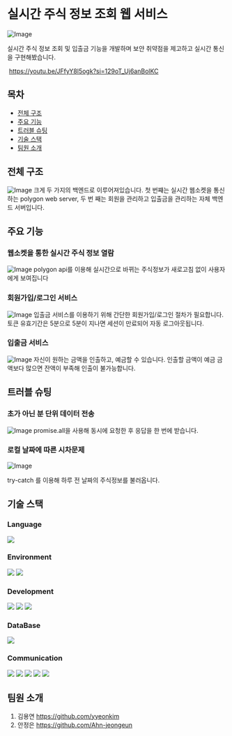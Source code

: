 # 실시간 주식 정보 조회 웹 서비스

![Image](https://github.com/user-attachments/assets/a0fc6a0e-23ca-4796-91d1-d292dbffef02)

실시간 주식 정보 조회 및 입출금 기능을 개발하며 보얀 취약점을 제고하고 실시간 통신을 구현해봤습니다.

 https://youtu.be/JFfyY8l5ogk?si=129oT_Uj6anBolKC

 

## 목차

- [전체 구조](#전체-구조)
- [주요 기능](#주요-기능)
- [트러블 슈팅](#트러블-슈팅)
- [기술 스택](#기술-스택)
- [팀원 소개](#팀원-소개)



## 전체 구조
![Image](https://github.com/user-attachments/assets/6fdb36b4-0f68-460c-aa30-c00d4187d985)
크게 두 가지의 백엔드로 이루어져있습니다. 
첫 번쨰는 실시간 웹소켓을 통신하는 polygon web server, 두 번 째는 회원을 관리하고 입출금을 관리하는 자체 백엔드 서버입니다.


## 주요 기능

### 웹소켓을 통한 실시간 주식 정보 열람
![Image](https://github.com/user-attachments/assets/8b31fac3-1371-42b5-b213-40850bb553ac)
polygon api를 이용해 실시간으로 바뀌는 주식정보가 새로고침 없이 사용자에게 보여집니다

### 회원가입/로그인 서비스
![Image](https://github.com/user-attachments/assets/4a480cf1-7c15-4a6c-a6a0-05e9ca2d4949)
입출금 서비스를 이용하기 위해 간단한 회원가입/로그인 절차가 필요합니다.
토큰 유효기간은 5분으로 5분이 지나면 세션이 만료되어 자동 로그아웃됩니다.

### 입출금 서비스
![Image](https://github.com/user-attachments/assets/c2e58785-e792-468b-9bf3-51bc037a5562)
자신이 원하는 금액을 인출하고, 예금할 수 있습니다. 
인출할 금액이 예금 금액보다 많으면 잔액이 부족해 인출이 불가능합니다. 


   

## 트러블 슈팅

### 초가 아닌 분 단위 데이터 전송
![Image](https://github.com/user-attachments/assets/e2ed7f4e-9780-448b-88ad-73b2ff9fe0f5)
promise.all을 사용해 동시에 요청한 후 응답을 한 번에 받습니다.

### 로컬 날짜에 따른 시차문제
![Image](https://github.com/user-attachments/assets/26e6cd12-8a61-4622-a9a5-2edd19d8d740)

try-catch 를 이용해 하루 전 날짜의 주식정보를 불러옵니다.


## 기술 스택

### Language
<img src="https://img.shields.io/badge/java-007396?style=for-the-badge&logo=java&logoColor=white"> 

### Environment
<img src="https://img.shields.io/badge/spring-6DB33F?style=for-the-badge&logo=spring&logoColor=white"> <img src="https://img.shields.io/badge/visual studio code-2F80ED?style=for-the-badge&logo=visual-studio-code&logoColor=white">
  
### Development
<img src="https://img.shields.io/badge/html5-E34F26?style=for-the-badge&logo=html5&logoColor=white"> <img src="https://img.shields.io/badge/css-1572B6?style=for-the-badge&logo=css3&logoColor=white"> <img src="https://img.shields.io/badge/javascript-F7DF1E?style=for-the-badge&logo=javascript&logoColor=black"> 
  
### DataBase
<img src="https://img.shields.io/badge/mysql-4479A1?style=for-the-badge&logo=mysql&logoColor=white"> 

### Communication
<img src="https://img.shields.io/badge/slack-4A154B?style=for-the-badge&logo=slack&logoColor=white"> <img src="https://img.shields.io/badge/notion-000000?style=for-the-badge&logo=notion&logoColor=white"> <img src="https://img.shields.io/badge/github-181717?style=for-the-badge&logo=github&logoColor=white"> <img src="https://img.shields.io/badge/git-F05032?style=for-the-badge&logo=git&logoColor=white"> <img src="https://img.shields.io/badge/googlemeet-00897B?style=for-the-badge&logo=googlemeet&logoColor=white">
  
## 팀원 소개

1. 김용연 https://github.com/yyeonkim
2. 안정은 https://github.com/Ahn-jeongeun
